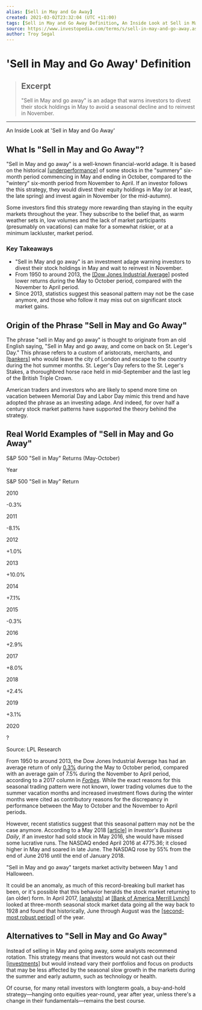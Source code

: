 ```yaml
---
alias: [Sell in May and Go Away]
created: 2021-03-02T23:32:04 (UTC +11:00)
tags: [Sell in May and Go Away Definition, An Inside Look at Sell in May and Go Away]
source: https://www.investopedia.com/terms/s/sell-in-may-and-go-away.asp
author: Troy Segal
---
```


# 'Sell in May and Go Away' Definition

> ## Excerpt
> "Sell in May and go away" is an adage that warns investors to divest their stock holdings in May to avoid a seasonal decline and to reinvest in November.

---

An Inside Look at 'Sell in May and Go Away'
## What Is "Sell in May and Go Away"?

"Sell in May and go away" is a well-known financial-world adage. It is based on the historical [[underperformance]](https://www.investopedia.com/terms/u/underperform.asp) of some stocks in the "summery" six-month period commencing in May and ending in October, compared to the "wintery" six-month period from November to April. If an investor follows the this strategy, they would divest their equity holdings in May (or at least, the late spring) and invest again in November (or the mid-autumn).

Some investors find this strategy more rewarding than staying in the equity markets throughout the year. They subscribe to the belief that, as warm weather sets in, low volumes and the lack of market participants (presumably on vacations) can make for a somewhat riskier, or at a minimum lackluster, market period.

### Key Takeaways

-   "Sell in May and go away" is an investment adage warning investors to divest their stock holdings in May and wait to reinvest in November.
-   From 1950 to around 2013, the [[Dow Jones Industrial Average]](https://www.investopedia.com/terms/d/djia.asp) posted lower returns during the May to October period, compared with the November to April period.
-   Since 2013, statistics suggest this seasonal pattern may not be the case anymore, and those who follow it may miss out on significant stock market gains.

## Origin of the Phrase "Sell in May and Go Away"

The phrase "sell in May and go away" is thought to originate from an old English saying, "Sell in May and go away, and come on back on St. Leger's Day." This phrase refers to a custom of aristocrats, merchants, and [[bankers]](https://www.investopedia.com/articles/financialcareers/11/banker-or-broker.asp) who would leave the city of London and escape to the country during the hot summer months. St. Leger's Day refers to the St. Leger's Stakes, a thoroughbred horse race held in mid-September and the last leg of the British Triple Crown.

American traders and investors who are likely to spend more time on vacation between Memorial Day and Labor Day mimic this trend and have adopted the phrase as an investing adage. And indeed, for over half a century stock market patterns have supported the theory behind the strategy.

## Real World Examples of "Sell in May and Go Away"

S&P 500 "Sell in May" Returns (May-October)

Year

S&P 500 "Sell in May" Return

2010

\-0.3%

2011

\-8.1%

2012

+1.0%

2013

+10.0%

2014

+7.1%

2015

\-0.3%

2016

+2.9%

2017

+8.0%

2018

+2.4%

2019

+3.1%

2020

?

Source: LPL Research

From 1950 to around 2013, the Dow Jones Industrial Average has had an average return of only [0.3%](https://www.forbes.com/sites/davidwismer/2013/09/01/sell-in-may-worked-or-did-it-and-other-quotes-of-the-week/#10736b66284f) during the May to October period, compared with an average gain of 7.5% during the November to April period, according to a 2017 column in [_Forbes_](https://www.forbes.com/sites/davidwismer/2013/09/01/sell-in-may-worked-or-did-it-and-other-quotes-of-the-week/#79bc57206284). While the exact reasons for this seasonal trading pattern were not known, lower trading volumes due to the summer vacation months and increased investment flows during the winter months were cited as contributory reasons for the discrepancy in performance between the May to October and the November to April periods.

However, recent statistics suggest that this seasonal pattern may not be the case anymore. According to a May 2018 [[article]](https://www.investors.com/how-to-invest/how-to-invest-sell-in-may-and-go-away-amazon-nvidia/) in _Investor's Business Daily_, if an investor had sold stock in May 2016, she would have missed some lucrative runs. The NASDAQ ended April 2016 at 4775.36; it closed higher in May and soared in late June. The NASDAQ rose by 55% from the end of June 2016 until the end of January 2018.

"Sell in May and go away" targets market activity between May 1 and Halloween.

It could be an anomaly, as much of this record-breaking bull market has been, or it's possible that this behavior heralds the stock market returning to (an older) form. In April 2017, [[analysts]](https://www.investopedia.com/terms/t/technical-analyst.asp) at [[Bank of America Merrill Lynch]](https://www.investopedia.com/terms/m/merrilllynch.asp) looked at three-month seasonal stock market data going all the way back to 1928 and found that historically, June through August was the [[second-most robust period]](https://www.investopedia.com/news/truth-about-sell-may-and-go-away/) of the year.

## Alternatives to "Sell in May and Go Away"

Instead of selling in May and going away, some analysts recommend rotation. This strategy means that investors would not cash out their [[investments]](https://www.investopedia.com/terms/i/investor.asp) but would instead vary their portfolios and focus on products that may be less affected by the seasonal slow growth in the markets during the summer and early autumn, such as technology or health. 

Of course, for many retail investors with longterm goals, a buy-and-hold strategy—hanging onto equities year-round, year after year, unless there's a change in their fundamentals—remains the best course.
